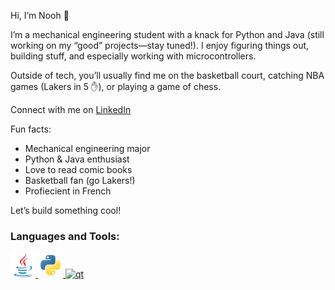 Hi, I’m Nooh 👋

I’m a mechanical engineering student with a knack for Python and Java (still working on my “good” projects—stay tuned!). I enjoy figuring things out, building stuff, and especially working with microcontrollers.

Outside of tech, you’ll usually find me on the basketball court, catching NBA games (Lakers in 5 ✋), or playing a game of chess.

Connect with me on [LinkedIn](https://www.linkedin.com/in/nooh-ahmed-657611372/)

Fun facts:
- Mechanical engineering major
- Python & Java enthusiast
- Love to read comic books
- Basketball fan (go Lakers!)
- Profiecient in French

Let’s build something cool!

<h3 align="left">Languages and Tools:</h3>
<p align="left">
  <a href="https://www.java.com" target="_blank" rel="noreferrer">
    <img src="https://raw.githubusercontent.com/devicons/devicon/master/icons/java/java-original.svg" alt="java" width="40" height="40"/>
  </a>
  <a href="https://www.python.org" target="_blank" rel="noreferrer">
    <img src="https://raw.githubusercontent.com/devicons/devicon/master/icons/python/python-original.svg" alt="python" width="40" height="40"/>
  </a>
  <a href="https://www.qt.io/" target="_blank" rel="noreferrer">
    <img src="https://upload.wikimedia.org/wikipedia/commons/0/0b/Qt_logo_2016.svg" alt="qt" width="40" height="40"/>
  </a>
</p>
